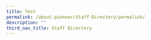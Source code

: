 ```yaml
---
title: Test
permalink: /about-pioneer/Staff-Directory/permalink/
description: ""
third_nav_title: Staff Directory
---
```

